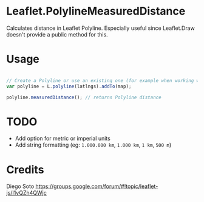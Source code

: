 Leaflet.PolylineMeasuredDistance
================================

Calculates distance in Leaflet Polyline. Especially useful since Leaflet.Draw doesn't provide a public method for this.

Usage
=====

```JavaScript

// Create a Polyline or use an existing one (for example when working with Leaflet.Draw)
var polyline = L.polyline(latlngs).addTo(map);

polyline.measuredDistance(); // returns Polyline distance

```

TODO
====

- Add option for metric or imperial units
- Add string formatting (eg: `1.000.000 km`, `1.000 km`, `1 km`, `500 m`) 


Credits
=======

Diego Soto
https://groups.google.com/forum/#!topic/leaflet-js/I1vQZh4QWjc
